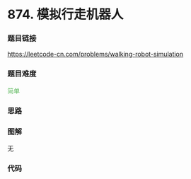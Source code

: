 # 874. 模拟行走机器人

### 题目链接

https://leetcode-cn.com/problems/walking-robot-simulation

### 题目难度

<font color=#5CB85C>简单</font>

### 思路



### 图解

无

### 代码

```python
```